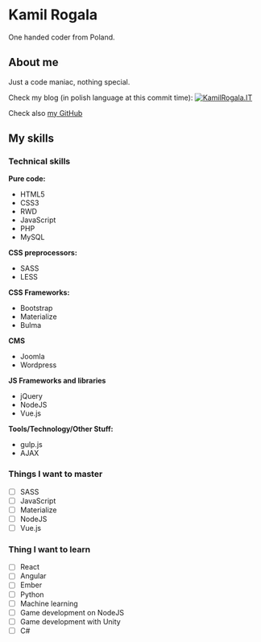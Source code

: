 # Kamil Rogala

One handed coder from Poland.

## About me

Just a code maniac, nothing special.

Check my blog (in polish language at this commit time):
[![KamilRogala.IT](https://kamilrogala.it/images/git_logo.png)](https://kamilrogala.it)

Check also [my GitHub](https://github.com/kamilrogala/)

## My skills
### Technical skills

**Pure code:**
- HTML5
- CSS3
- RWD
- JavaScript
- PHP
- MySQL

**CSS preprocessors:**
- SASS
- LESS

**CSS Frameworks:**
- Bootstrap
- Materialize
- Bulma

**CMS**
- Joomla
- Wordpress

**JS Frameworks and libraries**
- jQuery
- NodeJS
- Vue.js

**Tools/Technology/Other Stuff:**
- gulp.js
- AJAX

### Things I want to master
- [ ] SASS
- [ ] JavaScript
- [ ] Materialize
- [ ] NodeJS
- [ ] Vue.js

### Thing I want to learn
- [ ] React
- [ ] Angular
- [ ] Ember
- [ ] Python
- [ ] Machine learning
- [ ] Game development on NodeJS
- [ ] Game development with Unity
- [ ] C#